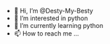 - 👋 Hi, I’m @Desty-My-Besty
- 👀 I’m interested in python
- 🌱 I’m currently learning python 
- 📫 How to reach me ...

<!---
Desty-My-Besty/Desty-My-Besty is a ✨ special ✨ repository because its `README.md` (this file) appears on your GitHub profile.
You can click the Preview link to take a look at your changes.
--->
